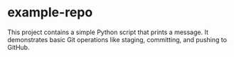 # example-repo

This project contains a simple Python script that prints a message. It demonstrates basic Git operations like staging, committing, and pushing to GitHub.
